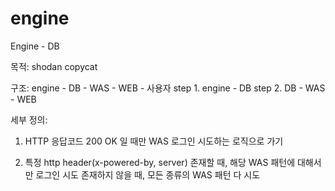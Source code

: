 # engine
Engine - DB

목적: shodan copycat

구조: engine - DB - WAS - WEB - 사용자
  step 1. engine - DB
  step 2. DB - WAS - WEB


세부 정의:

1. HTTP 응답코드 200 OK 일 때만 WAS 로그인 시도하는 로직으로 가기

2. 특정 http header(x-powered-by, server) 존재할 때, 해당 WAS 패턴에 대해서만 로그인 시도
   존재하지 않을 때, 모든 종류의 WAS 패턴 다 시도
